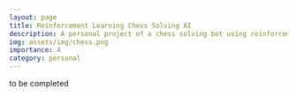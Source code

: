 ```yaml
---
layout: page
title: Reinforcement Learning Chess Solving AI
description: A personal project of a chess solving bot using reinforcement learning.
img: assets/img/chess.png
importance: 4
category: personal
---
```


to be completed
